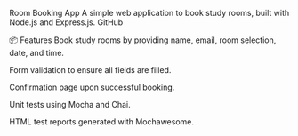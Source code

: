 Room Booking App
A simple web application to book study rooms, built with Node.js and Express.js.​
GitHub

📦 Features
Book study rooms by providing name, email, room selection, date, and time.

Form validation to ensure all fields are filled.

Confirmation page upon successful booking.

Unit tests using Mocha and Chai.

HTML test reports generated with Mochawesome.